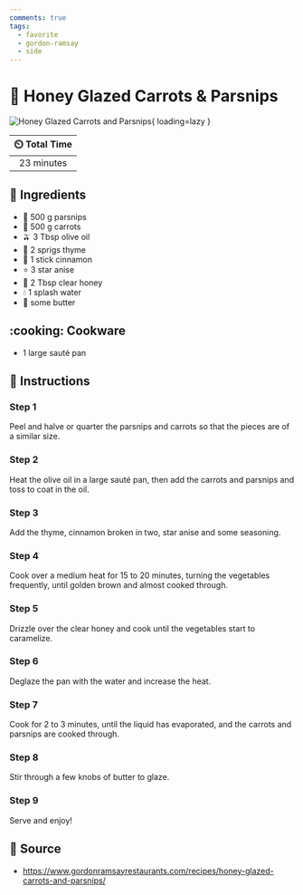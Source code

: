 ```yaml
---
comments: true
tags:
  - favorite
  - gordon-ramsay
  - side
---
```

# :carrot: Honey Glazed Carrots & Parsnips

![Honey Glazed Carrots and Parsnips](../assets/images/honey-glazed-carrots-and-parsnips.jpg){ loading=lazy }

| :timer_clock: Total Time |
|:-----------------------: |
| 23 minutes |

## :salt: Ingredients

- :sweet_potato: 500 g parsnips
- :carrot: 500 g carrots
- :olive: 3 Tbsp olive oil
- :herb: 2 sprigs thyme
- :custard: 1 stick cinnamon
- :star: 3 star anise
- :honey_pot: 2 Tbsp clear honey
- :droplet: 1 splash water
- :butter: some butter

## :cooking: Cookware

- 1 large sauté pan

## :pencil: Instructions

### Step 1

Peel and halve or quarter the parsnips and carrots so that the pieces are of a similar size.

### Step 2

Heat the olive oil in a large sauté pan, then add the carrots and parsnips and toss to coat in the oil.

### Step 3

Add the thyme, cinnamon broken in two, star anise and some seasoning.

### Step 4

Cook over a medium heat for 15 to 20 minutes, turning the vegetables frequently, until golden brown and almost cooked
through.

### Step 5

Drizzle over the clear honey and cook until the vegetables start to caramelize.

### Step 6

Deglaze the pan with the water and increase the heat.

### Step 7

Cook for 2 to 3 minutes, until the liquid has evaporated, and the carrots and parsnips are cooked through.

### Step 8

Stir through a few knobs of butter to glaze.

### Step 9

Serve and enjoy!

## :link: Source

- <https://www.gordonramsayrestaurants.com/recipes/honey-glazed-carrots-and-parsnips/>
